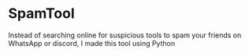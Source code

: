 # SpamTool
Instead of searching online for suspicious tools to spam your friends on WhatsApp or discord, I made this tool using Python
